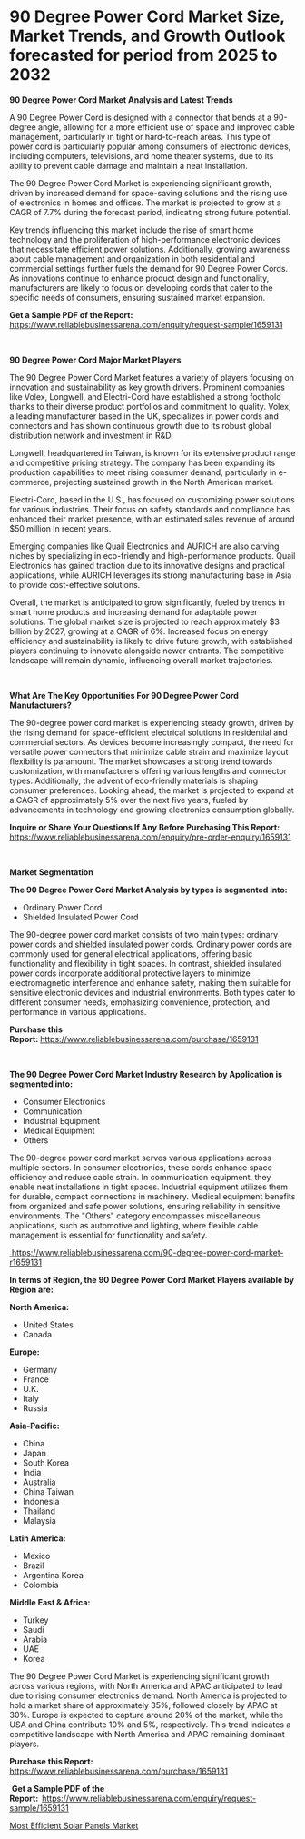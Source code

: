 <p><h1>90 Degree Power Cord Market Size, Market Trends, and Growth Outlook forecasted for period from 2025 to 2032</h1></p><p><strong>90 Degree Power Cord Market Analysis and Latest Trends</strong></p>
<p><p>A 90 Degree Power Cord is designed with a connector that bends at a 90-degree angle, allowing for a more efficient use of space and improved cable management, particularly in tight or hard-to-reach areas. This type of power cord is particularly popular among consumers of electronic devices, including computers, televisions, and home theater systems, due to its ability to prevent cable damage and maintain a neat installation.</p><p>The 90 Degree Power Cord Market is experiencing significant growth, driven by increased demand for space-saving solutions and the rising use of electronics in homes and offices. The market is projected to grow at a CAGR of 7.7% during the forecast period, indicating strong future potential. </p><p>Key trends influencing this market include the rise of smart home technology and the proliferation of high-performance electronic devices that necessitate efficient power solutions. Additionally, growing awareness about cable management and organization in both residential and commercial settings further fuels the demand for 90 Degree Power Cords. As innovations continue to enhance product design and functionality, manufacturers are likely to focus on developing cords that cater to the specific needs of consumers, ensuring sustained market expansion.</p></p>
<p><strong>Get a Sample PDF of the Report:&nbsp;</strong> <a href="https://www.reliablebusinessarena.com/enquiry/request-sample/1659131?utm_campaign=2385&utm_medium=2&utm_source=Github&utm_content=ia&utm_term=13022025&utm_id=90-degree-power-cord">https://www.reliablebusinessarena.com/enquiry/request-sample/1659131</a></p>
<p>&nbsp;</p>
<p><strong>90 Degree Power Cord Major Market Players</strong></p>
<p><p>The 90 Degree Power Cord Market features a variety of players focusing on innovation and sustainability as key growth drivers. Prominent companies like Volex, Longwell, and Electri-Cord have established a strong foothold thanks to their diverse product portfolios and commitment to quality. Volex, a leading manufacturer based in the UK, specializes in power cords and connectors and has shown continuous growth due to its robust global distribution network and investment in R&D. </p><p>Longwell, headquartered in Taiwan, is known for its extensive product range and competitive pricing strategy. The company has been expanding its production capabilities to meet rising consumer demand, particularly in e-commerce, projecting sustained growth in the North American market.</p><p>Electri-Cord, based in the U.S., has focused on customizing power solutions for various industries. Their focus on safety standards and compliance has enhanced their market presence, with an estimated sales revenue of around $50 million in recent years.</p><p>Emerging companies like Quail Electronics and AURICH are also carving niches by specializing in eco-friendly and high-performance products. Quail Electronics has gained traction due to its innovative designs and practical applications, while AURICH leverages its strong manufacturing base in Asia to provide cost-effective solutions.</p><p>Overall, the market is anticipated to grow significantly, fueled by trends in smart home products and increasing demand for adaptable power solutions. The global market size is projected to reach approximately $3 billion by 2027, growing at a CAGR of 6%. Increased focus on energy efficiency and sustainability is likely to drive future growth, with established players continuing to innovate alongside newer entrants. The competitive landscape will remain dynamic, influencing overall market trajectories.</p></p>
<p>&nbsp;</p>
<p><strong>What Are The Key Opportunities For 90 Degree Power Cord Manufacturers?</strong></p>
<p><p>The 90-degree power cord market is experiencing steady growth, driven by the rising demand for space-efficient electrical solutions in residential and commercial sectors. As devices become increasingly compact, the need for versatile power connectors that minimize cable strain and maximize layout flexibility is paramount. The market showcases a strong trend towards customization, with manufacturers offering various lengths and connector types. Additionally, the advent of eco-friendly materials is shaping consumer preferences. Looking ahead, the market is projected to expand at a CAGR of approximately 5% over the next five years, fueled by advancements in technology and growing electronics consumption globally.</p></p>
<p><strong>Inquire or Share Your Questions If Any Before Purchasing This Report:</strong> <a href="https://www.reliablebusinessarena.com/enquiry/pre-order-enquiry/1659131?utm_campaign=2385&utm_medium=2&utm_source=Github&utm_content=ia&utm_term=13022025&utm_id=90-degree-power-cord">https://www.reliablebusinessarena.com/enquiry/pre-order-enquiry/1659131</a></p>
<p>&nbsp;</p>
<p><strong>Market Segmentation</strong></p>
<p><strong>The 90 Degree Power Cord Market Analysis by types is segmented into:</strong></p>
<p><ul><li>Ordinary Power Cord</li><li>Shielded Insulated Power Cord</li></ul></p>
<p><p>The 90-degree power cord market consists of two main types: ordinary power cords and shielded insulated power cords. Ordinary power cords are commonly used for general electrical applications, offering basic functionality and flexibility in tight spaces. In contrast, shielded insulated power cords incorporate additional protective layers to minimize electromagnetic interference and enhance safety, making them suitable for sensitive electronic devices and industrial environments. Both types cater to different consumer needs, emphasizing convenience, protection, and performance in various applications.</p></p>
<p><strong>Purchase this Report:&nbsp;</strong><a href="https://www.reliablebusinessarena.com/purchase/1659131?utm_campaign=2385&utm_medium=2&utm_source=Github&utm_content=ia&utm_term=13022025&utm_id=90-degree-power-cord">https://www.reliablebusinessarena.com/purchase/1659131</a></p>
<p>&nbsp;</p>
<p><strong>The 90 Degree Power Cord Market Industry Research by Application is segmented into:</strong></p>
<p><ul><li>Consumer Electronics</li><li>Communication</li><li>Industrial Equipment</li><li>Medical Equipment</li><li>Others</li></ul></p>
<p><p>The 90-degree power cord market serves various applications across multiple sectors. In consumer electronics, these cords enhance space efficiency and reduce cable strain. In communication equipment, they enable neat installations in tight spaces. Industrial equipment utilizes them for durable, compact connections in machinery. Medical equipment benefits from organized and safe power solutions, ensuring reliability in sensitive environments. The "Others" category encompasses miscellaneous applications, such as automotive and lighting, where flexible cable management is essential for functionality and safety.</p></p>
<p><a href="https://www.reliablebusinessarena.com/90-degree-power-cord-market-r1659131?utm_campaign=2385&utm_medium=2&utm_source=Github&utm_content=ia&utm_term=13022025&utm_id=90-degree-power-cord">&nbsp;https://www.reliablebusinessarena.com/90-degree-power-cord-market-r1659131</a></p>
<p><strong>In terms of Region, the 90 Degree Power Cord Market Players available by Region are:</strong></p>
<p>
    <p> <strong> North America: </strong>
        <ul>
            <li>United States</li>
            <li>Canada</li>
        </ul>
        </p> 
    <p> <strong> Europe: </strong>
        <ul>
            <li>Germany</li>
            <li>France</li>
            <li>U.K.</li>
            <li>Italy</li>
            <li>Russia</li>
        </ul>
        </p> 
    <p> <strong> Asia-Pacific: </strong>
        <ul>
            <li>China</li>
            <li>Japan</li>
            <li>South Korea</li>
            <li>India</li>
            <li>Australia</li>
            <li>China Taiwan</li>
            <li>Indonesia</li>
            <li>Thailand</li>
            <li>Malaysia</li>
        </ul>
        </p> 
    <p> <strong> Latin America: </strong>
        <ul>
            <li>Mexico</li>
            <li>Brazil</li>
            <li>Argentina Korea</li>
            <li>Colombia</li>
        </ul>
        </p> 
    <p> <strong> Middle East & Africa: </strong>
        <ul>
            <li>Turkey</li>
            <li>Saudi</li>
            <li>Arabia</li>
            <li>UAE</li>
            <li>Korea</li>
        </ul>
    </p>
    </p>
<p><p>The 90 Degree Power Cord Market is experiencing significant growth across various regions, with North America and APAC anticipated to lead due to rising consumer electronics demand. North America is projected to hold a market share of approximately 35%, followed closely by APAC at 30%. Europe is expected to capture around 20% of the market, while the USA and China contribute 10% and 5%, respectively. This trend indicates a competitive landscape with North America and APAC remaining dominant players.</p></p>
<p><strong>Purchase this Report: </strong><a href="https://www.reliablebusinessarena.com/purchase/1659131?utm_campaign=2385&utm_medium=2&utm_source=Github&utm_content=ia&utm_term=13022025&utm_id=90-degree-power-cord">https://www.reliablebusinessarena.com/purchase/1659131</a></p>
<p>&nbsp;<strong>Get a Sample PDF of the Report:&nbsp;&nbsp;</strong><a href="https://www.reliablebusinessarena.com/enquiry/request-sample/1659131?utm_campaign=2385&utm_medium=2&utm_source=Github&utm_content=ia&utm_term=13022025&utm_id=90-degree-power-cord">https://www.reliablebusinessarena.com/enquiry/request-sample/1659131</a></p>
<p><strong></strong></p>
<p><p><a href="https://github.com/sungbruington660/Market-Research-Report-List-1/blob/main/most-efficient-solar-panels-market.md?utm_campaign=2385&utm_medium=2&utm_source=Github&utm_content=ia&utm_term=13022025&utm_id=90-degree-power-cord">Most Efficient Solar Panels Market</a></p></p>
